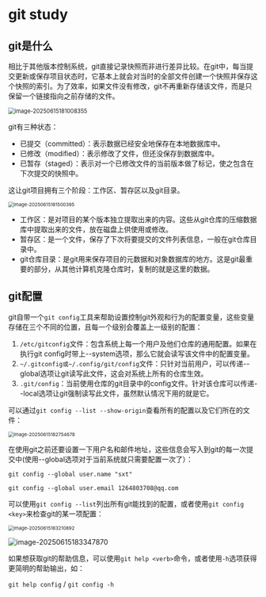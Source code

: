 # git study

## git是什么

相比于其他版本控制系统，git直接记录快照而非进行差异比较。在git中，每当提交更新或保存项目状态时，它基本上就会对当时的全部文件创建一个快照并保存这个快照的索引。为了效率，如果文件没有修改，git不再重新存储该文件，而是只保留一个链接指向之前存储的文件。

<img src="https://cdn.jsdelivr.net/gh/qc-sxt/note-image@main/img/202506151810408.png" alt="image-20250615181008355" style="zoom:80%;" />

git有三种状态：

- 已提交（committed）：表示数据已经安全地保存在本地数据库中。
- 已修改（modified）：表示修改了文件，但还没保存到数据库中。
- 已暂存（staged）：表示对一个已修改文件的当前版本做了标记，使之包含在下次提交的快照中。

这让git项目拥有三个阶段：工作区、暂存区以及git目录。

<img src="https://cdn.jsdelivr.net/gh/qc-sxt/note-image@main/img/202506151815452.png" alt="image-20250615181500395" style="zoom: 67%;" />

- 工作区：是对项目的某个版本独立提取出来的内容。这些从git仓库的压缩数据库中提取出来的文件，放在磁盘上供使用或修改。
- 暂存区：是一个文件，保存了下次将要提交的文件列表信息，一般在git仓库目录中。
- git仓库目录：是git用来保存项目的元数据和对象数据库的地方。这是git最重要的部分，从其他计算机克隆仓库时，复制的就是这里的数据。

## git配置

git自带一个`git config`工具来帮助设置控制git外观和行为的配置变量，这些变量存储在三个不同的位置，且每一个级别会覆盖上一级别的配置：

1. `/etc/gitconfig`文件：包含系统上每一个用户及他们仓库的通用配置。如果在执行git config时带上--system选项，那么它就会读写该文件中的配置变量。
2. `~/.gitconfig或~/.config/git/config`文件：只针对当前用户，可以传递--global选项让git读写此文件，这会对系统上所有的仓库生效。
3. `.git/config`：当前使用仓库的git目录中的config文件。针对该仓库可以传递--local选项让git强制读写此文件，虽然默认情况下用的就是它。

可以通过`git config --list --show-origin`查看所有的配置以及它们所在的文件：

<img src="https://cdn.jsdelivr.net/gh/qc-sxt/note-image@main/img/202506151827739.png" alt="image-20250615182754678" style="zoom:67%;" />

在使用git之前还要设置一下用户名和邮件地址，这些信息会写入到git的每一次提交中(使用--global选项对于当前系统就只需要配置一次了）：

`git config --global user.name "sxt"`

`git config --global user.email 1264803708@qq.com`

可以使用`git config --list`列出所有git能找到的配置，或者使用`git config <key>`来检查git的某一项配置：

<img src="https://cdn.jsdelivr.net/gh/qc-sxt/note-image@main/img/202506151832888.png" alt="image-20250615183210892" style="zoom:67%;" />

![image-20250615183347870](https://cdn.jsdelivr.net/gh/qc-sxt/note-image@main/img/202506151833911.png)

如果想获取git的帮助信息，可以使用`git help <verb>`命令，或者使用`-h`选项获得更简明的帮助输出，如：

`git help config` / `git config -h`



